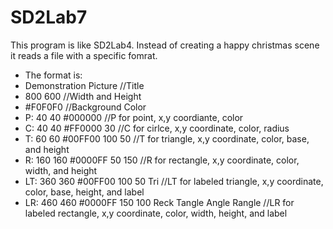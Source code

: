 # SD2Lab7
This program is like SD2Lab4.
Instead of creating a happy christmas scene it reads a file with a specific fomrat.
- The format is:
- Demonstration Picture                                    //Title
- 800 600                                                  //Width and Height
- #F0F0F0                                                  //Background Color
- P: 40 40 #000000                                         //P for point, x,y coordiante, color
- C: 40 40 #FF0000 30                                      //C for cirlce, x,y coordinate, color, radius
- T: 60 60 #00FF00 100 50                                  //T for triangle, x,y coordinate, color, base, and height
- R: 160 160 #0000FF 50 150                                //R for rectangle, x,y coordinate, color, width, and height
- LT: 360 360 #00FF00 100 50 Tri                           //LT for labeled triangle, x,y coordinate, color, base, height, and label
- LR: 460 460 #0000FF 150 100 Reck Tangle Angle Rangle     //LR for labeled rectangle, x,y coordinate, color, width, height, and label
